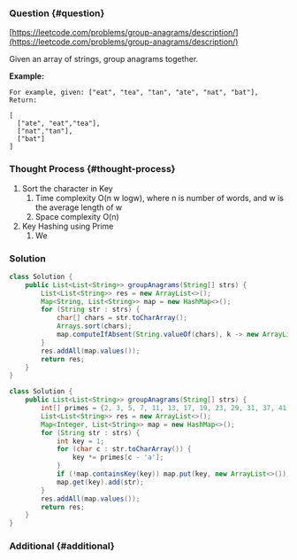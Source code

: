 ### Question {#question}

[https://leetcode.com/problems/group-anagrams/description/](https://leetcode.com/problems/group-anagrams/description/)

Given an array of strings, group anagrams together.

**Example:**

```
For example, given: ["eat", "tea", "tan", "ate", "nat", "bat"], 
Return:

[
  ["ate", "eat","tea"],
  ["nat","tan"],
  ["bat"]
]
```

### Thought Process {#thought-process}

1. Sort the character in Key
   1. Time complexity O\(n w logw\), where n is number of words, and w is the average length of w
   2. Space complexity O\(n\)
2. Key Hashing using Prime
   1. We

### Solution

```java
class Solution {
    public List<List<String>> groupAnagrams(String[] strs) {
        List<List<String>> res = new ArrayList<>();
        Map<String, List<String>> map = new HashMap<>();
        for (String str : strs) {
            char[] chars = str.toCharArray();
            Arrays.sort(chars);
            map.computeIfAbsent(String.valueOf(chars), k -> new ArrayList<>()).add(str);
        }
        res.addAll(map.values());
        return res;
    }
}
```

```java
class Solution {
    public List<List<String>> groupAnagrams(String[] strs) {
        int[] primes = {2, 3, 5, 7, 11, 13, 17, 19, 23, 29, 31, 37, 41, 43, 47, 53, 59, 61, 67, 71, 73, 79, 83, 89, 97, 101};
        List<List<String>> res = new ArrayList<>();
        Map<Integer, List<String>> map = new HashMap<>();
        for (String str : strs) {
            int key = 1;
            for (char c : str.toCharArray()) {
                key *= primes[c - 'a'];
            }
            if (!map.containsKey(key)) map.put(key, new ArrayList<>());
            map.get(key).add(str);
        }
        res.addAll(map.values());
        return res;
    }
}
```

### Additional {#additional}



